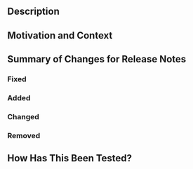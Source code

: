 <!--- Provide a general summary of your changes in the Title above -->

## Description
<!--- Describe your changes in detail -->

## Motivation and Context
<!--- Why is this change required? What problem does it solve? -->
<!--- If it fixes an open issue, please link to the issue here. -->

## Summary of Changes for Release Notes
<!--- Brief summary of changes that could be copied to the Release Notes. -->
<!--- Skip this section if this is a maintenace PR (CI, unit tests etc.) -->
<!--- PRs with feature changes should not be merged without this section. -->

<!--- List the changes in the following sections: -->

### Fixed

### Added

### Changed

### Removed

## How Has This Been Tested?
<!--- Please describe in detail how you tested your changes. -->
<!--- Include details of your testing environment, and the tests you ran to -->
<!--- see how your change affects other areas of the code, etc. -->

<!--
## Screenshots (if appropriate):
-->
